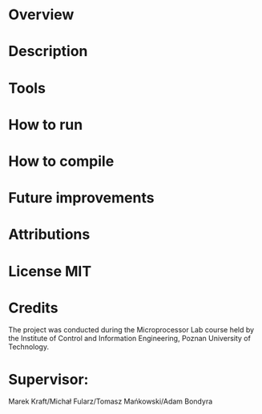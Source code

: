 # Overview 
# Description 
# Tools 
# How to run 
# How to compile 
# Future improvements 
# Attributions 
# License MIT
# Credits 
The project was conducted during the Microprocessor Lab course held by the Institute of Control and Information Engineering, Poznan University of Technology.
# Supervisor: 
Marek Kraft/Michał Fularz/Tomasz Mańkowski/Adam Bondyra
